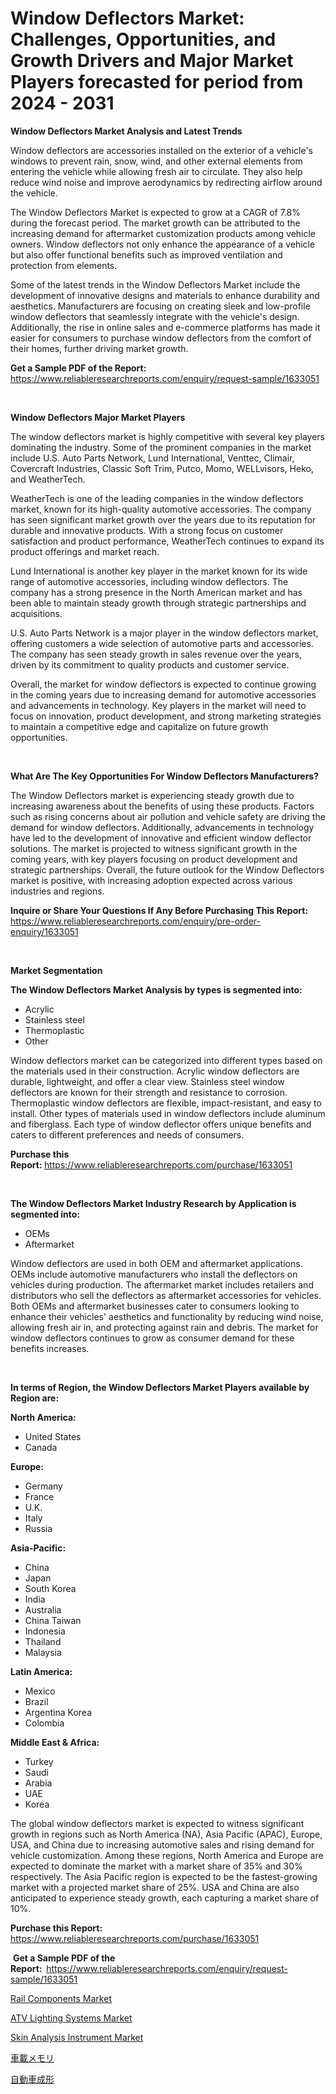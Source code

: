 <p><h1>Window Deflectors Market: Challenges, Opportunities, and Growth Drivers and Major Market Players forecasted for period from 2024 - 2031</h1></p><p><strong>Window Deflectors Market Analysis and Latest Trends</strong></p>
<p><p>Window deflectors are accessories installed on the exterior of a vehicle's windows to prevent rain, snow, wind, and other external elements from entering the vehicle while allowing fresh air to circulate. They also help reduce wind noise and improve aerodynamics by redirecting airflow around the vehicle.</p><p>The Window Deflectors Market is expected to grow at a CAGR of 7.8% during the forecast period. The market growth can be attributed to the increasing demand for aftermarket customization products among vehicle owners. Window deflectors not only enhance the appearance of a vehicle but also offer functional benefits such as improved ventilation and protection from elements.</p><p>Some of the latest trends in the Window Deflectors Market include the development of innovative designs and materials to enhance durability and aesthetics. Manufacturers are focusing on creating sleek and low-profile window deflectors that seamlessly integrate with the vehicle's design. Additionally, the rise in online sales and e-commerce platforms has made it easier for consumers to purchase window deflectors from the comfort of their homes, further driving market growth.</p></p>
<p><strong>Get a Sample PDF of the Report:&nbsp;</strong> <a href="https://www.reliableresearchreports.com/enquiry/request-sample/1633051">https://www.reliableresearchreports.com/enquiry/request-sample/1633051</a></p>
<p>&nbsp;</p>
<p><strong>Window Deflectors Major Market Players</strong></p>
<p><p>The window deflectors market is highly competitive with several key players dominating the industry. Some of the prominent companies in the market include U.S. Auto Parts Network, Lund International, Venttec, Climair, Covercraft Industries, Classic Soft Trim, Putco, Momo, WELLvisors, Heko, and WeatherTech.</p><p>WeatherTech is one of the leading companies in the window deflectors market, known for its high-quality automotive accessories. The company has seen significant market growth over the years due to its reputation for durable and innovative products. With a strong focus on customer satisfaction and product performance, WeatherTech continues to expand its product offerings and market reach.</p><p>Lund International is another key player in the market known for its wide range of automotive accessories, including window deflectors. The company has a strong presence in the North American market and has been able to maintain steady growth through strategic partnerships and acquisitions.</p><p>U.S. Auto Parts Network is a major player in the window deflectors market, offering customers a wide selection of automotive parts and accessories. The company has seen steady growth in sales revenue over the years, driven by its commitment to quality products and customer service.</p><p>Overall, the market for window deflectors is expected to continue growing in the coming years due to increasing demand for automotive accessories and advancements in technology. Key players in the market will need to focus on innovation, product development, and strong marketing strategies to maintain a competitive edge and capitalize on future growth opportunities.</p></p>
<p>&nbsp;</p>
<p><strong>What Are The Key Opportunities For Window Deflectors Manufacturers?</strong></p>
<p><p>The Window Deflectors market is experiencing steady growth due to increasing awareness about the benefits of using these products. Factors such as rising concerns about air pollution and vehicle safety are driving the demand for window deflectors. Additionally, advancements in technology have led to the development of innovative and efficient window deflector solutions. The market is projected to witness significant growth in the coming years, with key players focusing on product development and strategic partnerships. Overall, the future outlook for the Window Deflectors market is positive, with increasing adoption expected across various industries and regions.</p></p>
<p><strong>Inquire or Share Your Questions If Any Before Purchasing This Report:</strong> <a href="https://www.reliableresearchreports.com/enquiry/pre-order-enquiry/1633051">https://www.reliableresearchreports.com/enquiry/pre-order-enquiry/1633051</a></p>
<p>&nbsp;</p>
<p><strong>Market Segmentation</strong></p>
<p><strong>The Window Deflectors Market Analysis by types is segmented into:</strong></p>
<p><ul><li>Acrylic</li><li>Stainless steel</li><li>Thermoplastic</li><li>Other</li></ul></p>
<p><p>Window deflectors market can be categorized into different types based on the materials used in their construction. Acrylic window deflectors are durable, lightweight, and offer a clear view. Stainless steel window deflectors are known for their strength and resistance to corrosion. Thermoplastic window deflectors are flexible, impact-resistant, and easy to install. Other types of materials used in window deflectors include aluminum and fiberglass. Each type of window deflector offers unique benefits and caters to different preferences and needs of consumers.</p></p>
<p><strong>Purchase this Report:&nbsp;</strong><a href="https://www.reliableresearchreports.com/purchase/1633051">https://www.reliableresearchreports.com/purchase/1633051</a></p>
<p>&nbsp;</p>
<p><strong>The Window Deflectors Market Industry Research by Application is segmented into:</strong></p>
<p><ul><li>OEMs</li><li>Aftermarket</li></ul></p>
<p><p>Window deflectors are used in both OEM and aftermarket applications. OEMs include automotive manufacturers who install the deflectors on vehicles during production. The aftermarket market includes retailers and distributors who sell the deflectors as aftermarket accessories for vehicles. Both OEMs and aftermarket businesses cater to consumers looking to enhance their vehicles' aesthetics and functionality by reducing wind noise, allowing fresh air in, and protecting against rain and debris. The market for window deflectors continues to grow as consumer demand for these benefits increases.</p></p>
<p>&nbsp;</p>
<p><strong>In terms of Region, the Window Deflectors Market Players available by Region are:</strong></p>
<p>
    <p> <strong> North America: </strong>
        <ul>
            <li>United States</li>
            <li>Canada</li>
        </ul>
        </p> 
    <p> <strong> Europe: </strong>
        <ul>
            <li>Germany</li>
            <li>France</li>
            <li>U.K.</li>
            <li>Italy</li>
            <li>Russia</li>
        </ul>
        </p> 
    <p> <strong> Asia-Pacific: </strong>
        <ul>
            <li>China</li>
            <li>Japan</li>
            <li>South Korea</li>
            <li>India</li>
            <li>Australia</li>
            <li>China Taiwan</li>
            <li>Indonesia</li>
            <li>Thailand</li>
            <li>Malaysia</li>
        </ul>
        </p> 
    <p> <strong> Latin America: </strong>
        <ul>
            <li>Mexico</li>
            <li>Brazil</li>
            <li>Argentina Korea</li>
            <li>Colombia</li>
        </ul>
        </p> 
    <p> <strong> Middle East & Africa: </strong>
        <ul>
            <li>Turkey</li>
            <li>Saudi</li>
            <li>Arabia</li>
            <li>UAE</li>
            <li>Korea</li>
        </ul>
    </p>
    </p>
<p><p>The global window deflectors market is expected to witness significant growth in regions such as North America (NA), Asia Pacific (APAC), Europe, USA, and China due to increasing automotive sales and rising demand for vehicle customization. Among these regions, North America and Europe are expected to dominate the market with a market share of 35% and 30% respectively. The Asia Pacific region is expected to be the fastest-growing market with a projected market share of 25%. USA and China are also anticipated to experience steady growth, each capturing a market share of 10%.</p></p>
<p><strong>Purchase this Report: </strong><a href="https://www.reliableresearchreports.com/purchase/1633051">https://www.reliableresearchreports.com/purchase/1633051</a></p>
<p>&nbsp;<strong>Get a Sample PDF of the Report:&nbsp;&nbsp;</strong><a href="https://www.reliableresearchreports.com/enquiry/request-sample/1633051">https://www.reliableresearchreports.com/enquiry/request-sample/1633051</a></p>
<p><strong></strong></p>
<p><p><a href="https://github.com/biheemgalvinlouises6hokrh3h/Market-Research-Report-List-1/blob/main/rail-components-market.md">Rail Components Market</a></p><p><a href="https://github.com/guneycigdem35/Market-Research-Report-List-2/blob/main/atv-lighting-systems-market.md">ATV Lighting Systems Market</a></p><p><a href="https://issuu.com/reportprime-2/docs/skin-analysis-instrument-market-size-2030.pptx">Skin Analysis Instrument Market</a></p><p><a href="https://medium.com/@rosario_ramirez1996/%E8%87%AA%E5%8B%95%E8%BB%8A%E3%83%A1%E3%83%A2%E3%83%AA%E5%B8%82%E5%A0%B4%E8%A6%8F%E6%A8%A1%E3%81%AF-%E4%B8%96%E7%95%8C%E3%81%AE%E6%A5%AD%E7%95%8C%E3%81%A7%E6%9C%80%E8%89%AF%E3%81%AE%E3%83%9E%E3%83%BC%E3%82%B1%E3%83%86%E3%82%A3%E3%83%B3%E3%82%B0%E3%83%81%E3%83%A3%E3%83%8D%E3%83%AB%E3%82%92%E6%98%8E%E3%82%89%E3%81%8B%E3%81%AB%E3%81%97%E3%81%BE%E3%81%99-f14e8d987412">車載メモリ</a></p><p><a href="https://medium.com/@rosario_ramirez1996/%E8%87%AA%E5%8B%95%E8%BB%8A%E6%88%90%E5%BD%A2%E5%B8%82%E5%A0%B4-%E3%82%BF%E3%82%A4%E3%83%97-%E3%82%A2%E3%83%97%E3%83%AA%E3%82%B1%E3%83%BC%E3%82%B7%E3%83%A7%E3%83%B3-%E5%9C%B0%E7%90%86%E3%81%AB%E3%82%88%E3%82%8B%E5%8C%85%E6%8B%AC%E7%9A%84%E8%A9%95%E4%BE%A1-7a8e1fdb67f9">自動車成形</a></p></p>